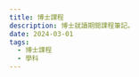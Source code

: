 ```yaml
---
title: 博士課程
description: 博士就讀期間課程筆記。
date: 2024-03-01
tags:
  - 博士課程
  - 學科
---
```

<div><a href="學科"></a></div>